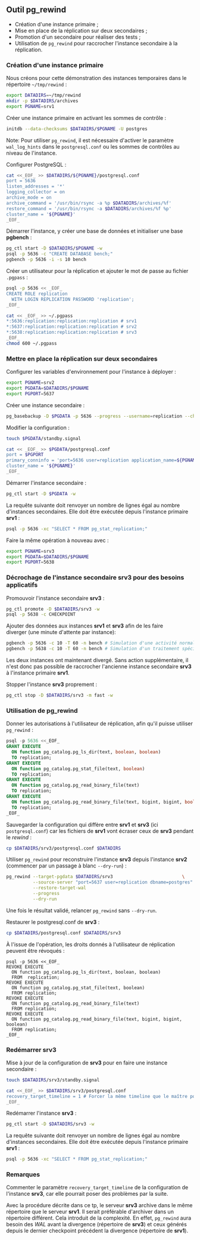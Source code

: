 ## Outil pg_rewind

<div class="slide-content">

  * Création d'une instance primaire ;
  * Mise en place de la réplication sur deux secondaires ;
  * Promotion d'un secondaire pour réaliser des tests ;
  * Utilisation de `pg_rewind` pour raccrocher l'instance secondaire à la
    réplication.

</div>

<div class="notes">

### Création d'une instance primaire

Nous créons pour cette démonstration des instances temporaires dans le
répertoire `~/tmp/rewind` :

```bash
export DATADIRS=~/tmp/rewind
mkdir -p $DATADIRS/archives
export PGNAME=srv1
```

Créer une instance primaire en activant les sommes de contrôle :

```bash
initdb --data-checksums $DATADIRS/$PGNAME -U postgres
```

Note: Pour utiliser `pg_rewind`, il est nécessaire d'activer le paramètre
`wal_log_hints` dans le `postgresql.conf` ou les sommes de contrôles au niveau
de l'instance.

Configurer PostgreSQL :

```bash
cat <<_EOF_ >> $DATADIRS/${PGNAME}/postgresql.conf
port = 5636
listen_addresses = '*'
logging_collector = on
archive_mode = on
archive_command = '/usr/bin/rsync -a %p $DATADIRS/archives/%f'
restore_command = '/usr/bin/rsync -a $DATADIRS/archives/%f %p'
cluster_name = '${PGNAME}'
_EOF_
```

Démarrer l'instance, y créer une base de données et initialiser une base
**pgbench** :

```bash
pg_ctl start -D $DATADIRS/$PGNAME -w
psql -p 5636 -c "CREATE DATABASE bench;"
pgbench -p 5636 -i -s 10 bench
```

Créer un utilisateur pour la réplication et ajouter le mot de passe au
fichier `.pgpass` :

```bash
psql -p 5636 << _EOF_
CREATE ROLE replication
  WITH LOGIN REPLICATION PASSWORD 'replication';
_EOF_

cat << _EOF_ >> ~/.pgpass
*:5636:replication:replication:replication # srv1
*:5637:replication:replication:replication # srv2
*:5638:replication:replication:replication # srv3
_EOF_
chmod 600 ~/.pgpass
```

### Mettre en place la réplication sur deux secondaires

Configurer les variables d'environnement pour l'instance à déployer :

```bash
export PGNAME=srv2
export PGDATA=$DATADIRS/$PGNAME
export PGPORT=5637
```

Créer une instance secondaire :

```bash
pg_basebackup -D $PGDATA -p 5636 --progress --username=replication --checkpoint=fast
```

Modifier la configuration :

```bash
touch $PGDATA/standby.signal

cat << _EOF_ >> $PGDATA/postgresql.conf
port = $PGPORT
primary_conninfo = 'port=5636 user=replication application_name=${PGNAME}'
cluster_name = '${PGNAME}'
_EOF_
```

Démarrer l'instance secondaire :

```bash
pg_ctl start -D $PGDATA -w
```

La requête suivante doit renvoyer un nombre de lignes égal au nombre
d'instances secondaires. Elle doit être exécutée depuis l'instance primaire
**srv1** :

```bash
psql -p 5636 -xc "SELECT * FROM pg_stat_replication;"
```

Faire la même opération à nouveau avec :

```bash
export PGNAME=srv3
export PGDATA=$DATADIRS/$PGNAME
export PGPORT=5638
```

### Décrochage de l'instance secondaire **srv3** pour des besoins applicatifs

Promouvoir l'instance secondaire **srv3** :

```bash
pg_ctl promote -D $DATADIRS/srv3 -w
psql -p 5638 -c CHECKPOINT
```

Ajouter des données aux instances **srv1** et **srv3** afin de les faire
diverger (une minute d'attente par instance):

```bash
pgbench -p 5636 -c 10 -T 60 -n bench # Simulation d'une activité normale sur l'instance srv1
pgbench -p 5638 -c 10 -T 60 -n bench # Simulation d'un traitement spécifique sur l'instance srv3
```

Les deux instances ont maintenant divergé. Sans action supplémentaire, il n'est
donc pas possible de raccrocher l'ancienne instance secondaire **srv3** à l'instance
primaire **srv1**.

Stopper l'instance **srv3** proprement :

```bash
pg_ctl stop -D $DATADIRS/srv3 -m fast -w
```

### Utilisation de pg_rewind

Donner les autorisations à l'utilisateur de réplication, afin qu'il puisse
utiliser `pg_rewind` :

```sql
psql -p 5636 <<_EOF_
GRANT EXECUTE
  ON function pg_catalog.pg_ls_dir(text, boolean, boolean)
  TO replication;
GRANT EXECUTE
  ON function pg_catalog.pg_stat_file(text, boolean)
  TO replication;
GRANT EXECUTE
  ON function pg_catalog.pg_read_binary_file(text)
  TO replication;
GRANT EXECUTE
  ON function pg_catalog.pg_read_binary_file(text, bigint, bigint, boolean)
  TO replication;
_EOF_
```

Sauvegarder la configuration qui diffère entre **srv1** et **srv3** (ici
`postgresql.conf`) car les fichiers de **srv1** vont écraser ceux de **srv3**
pendant le _rewind_ :

```bash
cp $DATADIRS/srv3/postgresql.conf $DATADIRS
```

Utiliser `pg_rewind` pour reconstruire l'instance **srv3** depuis l'instance
**srv2** (commencer par un passage à blanc `--dry-run`) :

```bash
pg_rewind --target-pgdata $DATADIRS/srv3                          \
          --source-server "port=5637 user=replication dbname=postgres" \
          --restore-target-wal                                         \
          --progress                                                   \
          --dry-run
```

Une fois le résultat validé, relancer `pg_rewind` sans `--dry-run`.

Restaurer le postgresql.conf de **srv3** :

```bash
cp $DATADIRS/postgresql.conf $DATADIRS/srv3
```

À l'issue de l'opération, les droits donnés à l'utilisateur de réplication
peuvent être révoqués :

```
psql -p 5636 <<_EOF_
REVOKE EXECUTE
  ON function pg_catalog.pg_ls_dir(text, boolean, boolean)
  FROM  replication;
REVOKE EXECUTE
  ON function pg_catalog.pg_stat_file(text, boolean)
  FROM replication;
REVOKE EXECUTE
  ON function pg_catalog.pg_read_binary_file(text)
  FROM replication;
REVOKE EXECUTE
  ON function pg_catalog.pg_read_binary_file(text, bigint, bigint, boolean)
  FROM replication;
_EOF_
```

### Redémarrer srv3

Mise à jour de la configuration de **srv3** pour en faire une instance
secondaire :

```bash
touch $DATADIRS/srv3/standby.signal

cat <<_EOF_ >> $DATADIRS/srv3/postgresql.conf
recovery_target_timeline = 1 # Forcer la même timeline que le maître pour la recovery
_EOF_
```

Redémarrer l'instance **srv3** :

```bash
pg_ctl start -D $DATADIRS/srv3 -w
```

La requête suivante doit renvoyer un nombre de lignes égal au nombre
d'instances secondaires. Elle doit être exécutée depuis l'instance primaire
**srv1** :

```bash
psql -p 5636 -xc "SELECT * FROM pg_stat_replication;"
```

### Remarques

Commenter le paramètre `recovery_target_timeline` de la configuration de
l'instance **srv3**, car elle pourrait poser des problèmes par la suite.

Avec la procédure décrite dans ce tp, le serveur **srv3** archive dans le même
répertoire que le serveur **srv1**. Il serait préférable d'archiver dans un
répertoire différent. Cela introduit de la complexité. En effet, `pg_rewind`
aura besoin des _WAL_ avant la divergence (répertoire de **srv3**) et ceux
générés depuis le dernier checkpoint précédent la divergence (répertoire de
**srv1**).

</div>
